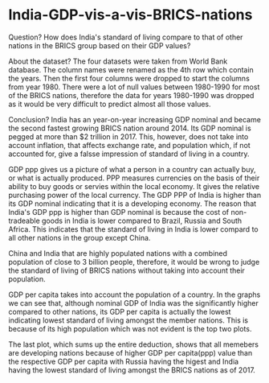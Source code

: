 # India-GDP-vis-a-vis-BRICS-nations
Question?
How does India's standard of living compare to that of other nations in the BRICS group based on their GDP values?

About the dataset?
The four datasets were taken from World Bank database. The column names were renamed as the 4th row which contain the years. Then the first four columns were dropped to start the columns from year 1980. There were a lot of null values between 1980-1990 for most of the BRICS nations, therefore the data for years 1980-1990 was dropped as it would be very difficult to predict almost all those values.

Conclusion?
India has an year-on-year increasing GDP nominal and became the second fastest growing BRICS nation around 2014. Its GDP nominal is pegged at more than $2 trillion in 2017. This, however, does not take into account inflation, that affects exchange rate, and population which, if not accounted for, give a falsse impression of standard of living in a country.

GDP ppp gives us a picture of what a person in a country can actually buy, or what is actually produced. PPP measures currencies on the basis of their ability to buy goods or servies within the local economy. It gives the relative purchasing power of the local currency. The GDP PPP of India is higher than its GDP nominal indicating that it is a developing economy. The reason that India's GDP ppp is higher than GDP nominal is because the cost of non-tradeable goods in India is lower compared to Brazil, Russia and South Africa. This indicates that the standard of living in India is lower compard to all other nations in the group except China.

China and India that are highly populated nations with a combined population of close to 3 billion people, therefore, it would be wrong to judge the standard of living of BRICS nations without taking into account their population.

GDP per capita takes into account the population of a country. In the graphs we can see that, although nominal GDP of India was the significantly higher compared to other nations, its GDP per capita is actually the lowest indicating lowest standard of living amongst the member nations. This is because of its high population which was not evident is the top two plots.

The last plot, which sums up the entire deduction, shows that all memebers are developing nations because of higher GDP per capita(ppp) value than the respective GDP per capita with Russia having the higest and India having the lowest standard of living amongst the BRICS nations as of 2017.

